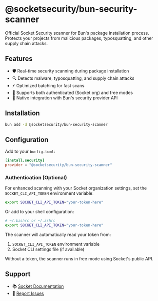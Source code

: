 # @socketsecurity/bun-security-scanner

Official Socket Security scanner for Bun's package installation process. Protects your projects from malicious packages, typosquatting, and other supply chain attacks.

## Features

- 🛡️ Real-time security scanning during package installation
- 🔍 Detects malware, typosquatting, and supply chain attacks
- ⚡ Optimized batching for fast scans
- 🔐 Supports both authenticated (Socket org) and free modes
- 🎯 Native integration with Bun's security provider API

## Installation

```bash
bun add -d @socketsecurity/bun-security-scanner
```

## Configuration

Add to your `bunfig.toml`:

```toml
[install.security]
provider = "@socketsecurity/bun-security-scanner"
```

### Authentication (Optional)

For enhanced scanning with your Socket organization settings, set the `SOCKET_CLI_API_TOKEN` environment variable:

```bash
export SOCKET_CLI_API_TOKEN="your-token-here"
```

Or add to your shell configuration:

```bash
# ~/.bashrc or ~/.zshrc
export SOCKET_CLI_API_TOKEN="your-token-here"
```

The scanner will automatically read your token from:

1. `SOCKET_CLI_API_TOKEN` environment variable
2. Socket CLI settings file (if available)

Without a token, the scanner runs in free mode using Socket's public API.

## Support

- 📚 [Socket Documentation](https://socket.dev/docs)
- 🐛 [Report Issues](https://github.com/SocketDev/bun-security-scanner/issues)
